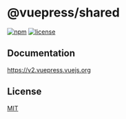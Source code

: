 # @vuepress/shared

[![npm](https://badgen.net/npm/v/@vuepress/shared/next)](https://www.npmjs.com/package/@vuepress/shared)
[![license](https://badgen.net/github/license/vuepress/vuepress-next)](https://github.com/vuepress/vuepress-next/blob/main/LICENSE)

## Documentation

https://v2.vuepress.vuejs.org

## License

[MIT](https://github.com/vuepress/vuepress-next/blob/main/LICENSE)
